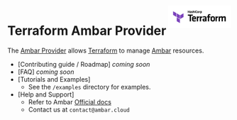 <!-- markdownlint-disable first-line-h1 no-inline-html -->
<a href="https://terraform.io">
  <picture>
    <source media="(prefers-color-scheme: dark)" srcset=".github/terraform_logo_dark.svg">
    <source media="(prefers-color-scheme: light)" srcset=".github/terraform_logo_light.svg">
    <img src=".github/terraform_logo_light.svg" alt="Terraform logo" title="Terraform" align="right" height="50">
  </picture>
</a>

# Terraform Ambar Provider

The [Ambar Provider](https://registry.terraform.io/providers/ambarltd/ambar/latest/docs) allows [Terraform](https://terraform.io) to manage [Ambar](https://ambar.cloud) resources.

- [Contributing guide / Roadmap] *coming soon*
- [FAQ] *coming soon*
- [Tutorials and Examples]
  - See the `/examples` directory for examples.
- [Help and Support]
  - Refer to Ambar [Official docs](https://docs.ambar.cloud)
  - Contact us at `contact@ambar.cloud`